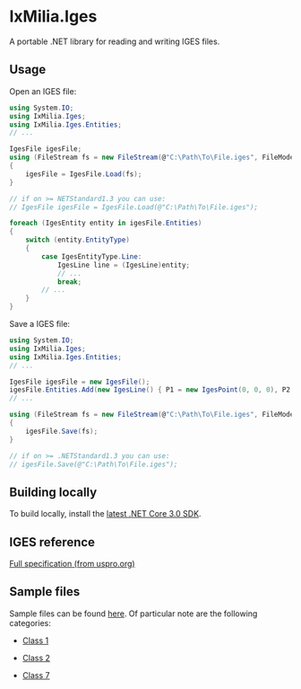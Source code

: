 ﻿IxMilia.Iges
============

A portable .NET library for reading and writing IGES files.

## Usage

Open an IGES file:

``` C#
using System.IO;
using IxMilia.Iges;
using IxMilia.Iges.Entities;
// ...

IgesFile igesFile;
using (FileStream fs = new FileStream(@"C:\Path\To\File.iges", FileMode.Open))
{
    igesFile = IgesFile.Load(fs);
}

// if on >= NETStandard1.3 you can use:
// IgesFile igesFile = IgesFile.Load(@"C:\Path\To\File.iges");

foreach (IgesEntity entity in igesFile.Entities)
{
    switch (entity.EntityType)
    {
        case IgesEntityType.Line:
            IgesLine line = (IgesLine)entity;
            // ...
            break;
        // ...
    }
}
```

Save a IGES file:

``` C#
using System.IO;
using IxMilia.Iges;
using IxMilia.Iges.Entities;
// ...

IgesFile igesFile = new IgesFile();
igesFile.Entities.Add(new IgesLine() { P1 = new IgesPoint(0, 0, 0), P2 = new IgesPoint(50, 50, 0) });
// ...

using (FileStream fs = new FileStream(@"C:\Path\To\File.iges", FileMode.Create))
{
    igesFile.Save(fs);
}

// if on >= .NETStandard1.3 you can use:
// igesFile.Save(@"C:\Path\To\File.iges");
```

## Building locally

To build locally, install the [latest .NET Core 3.0 SDK](https://dotnet.microsoft.com/download).

## IGES reference

[Full specification (from uspro.org)](http://www.uspro.org/documents/IGES5-3_forDownload.pdf)

## Sample files

Sample files can be found [here](http://www.wiz-worx.com/iges5x/).  Of particular note are the following categories:

- [Class 1](http://www.wiz-worx.com/iges5x/onetwo/class1.shtml)

- [Class 2](http://www.wiz-worx.com/iges5x/onetwo/class2.shtml)

- [Class 7](http://www.wiz-worx.com/iges5x/onetwo/class7.shtml)
